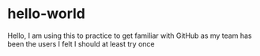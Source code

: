 # hello-world

Hello, I am using this to practice to get familiar with GitHub as my team has been the users I felt I should at least try once
